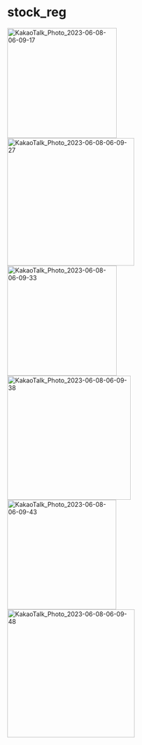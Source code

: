 # stock_reg
<img width="250" alt="KakaoTalk_Photo_2023-06-08-06-09-17" src="https://github.com/Ojun0/stock_reg/assets/101302803/f8619334-8d5b-4f57-8bfa-79d10e8d8848">
<img width="290" alt="KakaoTalk_Photo_2023-06-08-06-09-27" src="https://github.com/Ojun0/stock_reg/assets/101302803/0f5177f5-e73e-44f7-9689-ace9a90beb1f">
<img width="250" alt="KakaoTalk_Photo_2023-06-08-06-09-33" src="https://github.com/Ojun0/stock_reg/assets/101302803/ed059584-d75f-4e39-867d-4216186165d8">
<img width="282" alt="KakaoTalk_Photo_2023-06-08-06-09-38" src="https://github.com/Ojun0/stock_reg/assets/101302803/8df64345-d9b3-4299-9d08-82d082f4ad32">
<img width="249" alt="KakaoTalk_Photo_2023-06-08-06-09-43" src="https://github.com/Ojun0/stock_reg/assets/101302803/2516130e-2174-41c9-8fe5-1720394dcdad">
<img width="291" alt="KakaoTalk_Photo_2023-06-08-06-09-48" src="https://github.com/Ojun0/stock_reg/assets/101302803/3a924a1b-144c-4eee-b1f3-d4d7850c0214">
